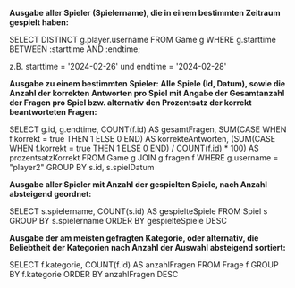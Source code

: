 **Ausgabe aller Spieler (Spielername), die in einem bestimmten Zeitraum gespielt haben:**

SELECT DISTINCT g.player.username
FROM Game g
WHERE g.starttime BETWEEN :starttime AND :endtime;

z.B. starttime = '2024-02-26' und endtime = '2024-02-28'

**Ausgabe zu einem bestimmten Spieler: Alle Spiele (Id, Datum), sowie die Anzahl der korrekten Antworten pro Spiel mit Angabe der Gesamtanzahl der Fragen pro Spiel bzw. alternativ den Prozentsatz der korrekt beantworteten Fragen:**

SELECT g.id, g.endtime, COUNT(f.id) AS gesamtFragen, SUM(CASE WHEN f.korrekt = true THEN 1 ELSE 0 END) AS korrekteAntworten,
(SUM(CASE WHEN f.korrekt = true THEN 1 ELSE 0 END) / COUNT(f.id) * 100) AS prozentsatzKorrekt
FROM Game g
JOIN g.fragen f
WHERE g.username = "player2"
GROUP BY s.id, s.spielDatum

**Ausgabe aller Spieler mit Anzahl der gespielten Spiele, nach Anzahl absteigend geordnet:**

SELECT s.spielername, COUNT(s.id) AS gespielteSpiele
FROM Spiel s
GROUP BY s.spielername
ORDER BY gespielteSpiele DESC

**Ausgabe der am meisten gefragten Kategorie, oder alternativ, die Beliebtheit der Kategorien nach Anzahl der Auswahl absteigend sortiert:**

SELECT f.kategorie, COUNT(f.id) AS anzahlFragen
FROM Frage f
GROUP BY f.kategorie
ORDER BY anzahlFragen DESC